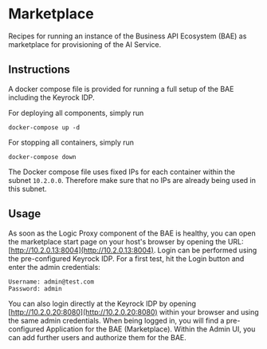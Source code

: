 # Marketplace

Recipes for running an instance of the Business API Ecosystem (BAE) as marketplace for provisioning of the AI Service.

## Instructions

A docker compose file is provided for running a full setup of the BAE including the Keyrock IDP.

For deploying all components, simply run
```shell
docker-compose up -d
```

For stopping all containers, simply run
```shell
docker-compose down
```

The Docker compose file uses fixed IPs for each container within the subnet `10.2.0.0`. Therefore make sure 
that no IPs are already being used in this subnet.



## Usage

As soon as the Logic Proxy component of the BAE is healthy, you can open the marketplace start page 
on your host's browser by opening the URL: [http://10.2.0.13:8004](http://10.2.0.13:8004). 
Login can be performed using the pre-configured Keyrock IDP. For a first test, hit the Login button and
enter the admin credentials:
```
Username: admin@test.com
Password: admin
```

You can also login directly at the Keyrock IDP by opening [http://10.2.0.20:8080](http://10.2.0.20:8080) 
within your browser and using the same admin credentials. When being logged in, you will find a pre-configured 
Application for the BAE (Marketplace). Within the Admin UI, you can add further users and authorize them for 
the BAE.

